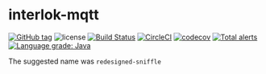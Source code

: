 # interlok-mqtt 

[![GitHub tag](https://img.shields.io/github/tag/adaptris/interlok-mqtt.svg)](https://github.com/adaptris/interlok-mqtt/tags) ![license](https://img.shields.io/github/license/adaptris/interlok-mqtt.svg) [![Build Status](https://travis-ci.org/adaptris/interlok-mqtt.svg?branch=develop)](https://travis-ci.org/adaptris/interlok-mqtt) [![CircleCI](https://circleci.com/gh/adaptris/interlok-mqtt/tree/develop.svg?style=svg)](https://circleci.com/gh/adaptris/interlok-mqtt/tree/develop) [![codecov](https://codecov.io/gh/adaptris/interlok-mqtt/branch/develop/graph/badge.svg)](https://codecov.io/gh/adaptris/interlok-mqtt) [![Total alerts](https://img.shields.io/lgtm/alerts/g/adaptris/interlok-mqtt.svg?logo=lgtm&logoWidth=18)](https://lgtm.com/projects/g/adaptris/interlok-mqtt/alerts/) [![Language grade: Java](https://img.shields.io/lgtm/grade/java/g/adaptris/interlok-mqtt.svg?logo=lgtm&logoWidth=18)](https://lgtm.com/projects/g/adaptris/interlok-mqtt/context:java)

The suggested name was `redesigned-sniffle`
